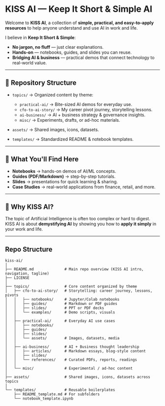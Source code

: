 # KISS AI — Keep It Short & Simple AI

Welcome to **KISS AI**, a collection of **simple, practical, and easy-to-apply resources** 
to help anyone understand and use AI in work and life.

I believe in **Keep It Short & Simple**:
- **No jargon, no fluff** — just clear explanations.  
- **Hands-on** — notebooks, guides, and slides you can reuse.  
- **Bridging AI & business** — practical demos that connect technology to real-world value.  

---

## 📂 Repository Structure

- `topics/` → Organized content by theme:
  - `practical-ai/` → Bite-sized AI demos for everyday use. 
  - `cfo-to-ai-story/` → My career pivot journey, storytelling lessons.  
  - `ai-business/` → AI + business strategy & governance insights.  
  - `misc/` → Experiments, drafts, or ad-hoc materials.  

- `assets/` → Shared images, icons, datasets.  
- `templates/` → Standardized README & notebook templates.  

---

## 🎯 What You'll Find Here
- **Notebooks** → hands-on demos of AI/ML concepts.  
- **Guides (PDF/Markdown)** → step-by-step tutorials.  
- **Slides** → presentations for quick learning & sharing.  
- **Case Studies** → real-world applications from finance, retail, and more.  

---

## 🚀 Why KISS AI?
The topic of Artificial Intelligence is often too complex or hard to digest.  
KISS AI is about **demystifying AI** by showing you how to **apply it simply** in your work and life.

---

## Repo Structure

```
kiss-ai/
│
├── README.md              # Main repo overview (KISS AI intro, navigation, tagline)
├── LICENSE
│
├── topics/                # Core content organized by theme
│   ├── cfo-to-ai-story/   # Storytelling: career journey, lessons, pivots
│   │   ├── notebooks/     # Jupyter/Colab notebooks
│   │   ├── guides/        # Markdown or PDF guides
│   │   ├── slides/        # PPT or PDF decks
│   │   └── examples/      # Demo scripts, visuals
│   │
│   ├── practical-ai/      # Everyday AI use cases
│   │   ├── notebooks/
│   │   ├── guides/
│   │   ├── slides/
│   │   └── assets/        # Images, datasets, media
│   │
│   ├── ai-business/       # AI + Business thought leadership
│   │   ├── articles/      # Markdown essays, blog-style content
│   │   ├── slides/
│   │   └── references/    # Curated PDFs, reports, readings
│   │
│   └── misc/              # Experimental / ad-hoc content
│
├── assets/                # Shared images, icons, datasets across topics
│
└── templates/             # Reusable boilerplates
    ├── README_template.md # For subfolders
    └── notebook_template.ipynb
```